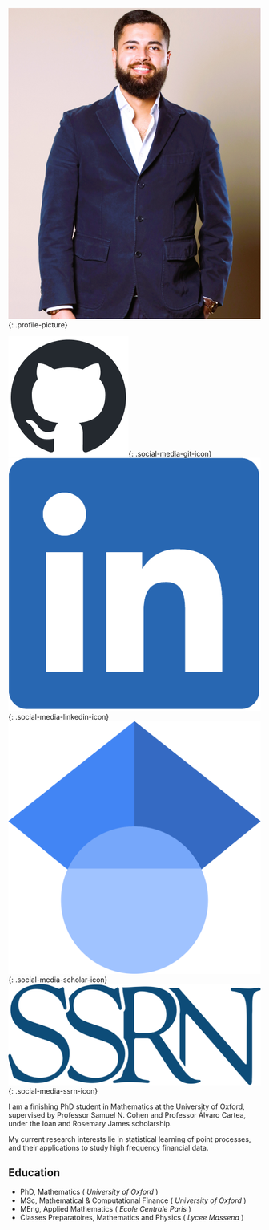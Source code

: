 ![Profile Picture](assets/img/saad_labyad_profile.jpg){: .profile-picture}

[![GitHub Picture](assets/img/github-mark.png)](https://github.com/saadlabyad){: .social-media-git-icon}
[![LinkedIn Picture](assets/img/LI-In-Bug.png)](https://www.linkedin.com/in/saad-labyad){: .social-media-linkedin-icon}
[![Google Scholar Picture](assets/img/Google_Scholar_logo.svg)](https://scholar.google.com/citations?user=ZNYWDV8AAAAJ&hl=en){: .social-media-scholar-icon}
[![SSRN Picture](assets/img/SSRN_Logo.svg)](https://papers.ssrn.com/sol3/cf_dev/AbsByAuth.cfm?per_id=4926157){: .social-media-ssrn-icon}

I am a finishing PhD student in Mathematics at the University of Oxford, supervised by Professor Samuel N. Cohen and Professor Álvaro Cartea, under the Ioan and Rosemary James scholarship.

My current research interests lie in statistical learning of point processes, and their applications to study high frequency financial data.

## Education
- PhD, Mathematics ( _University of Oxford_ )
- MSc, Mathematical & Computational Finance ( _University of Oxford_ )
- MEng, Applied Mathematics ( _Ecole Centrale Paris_ )
- Classes Preparatoires, Mathematics and Physics ( _Lycee Massena_ )
